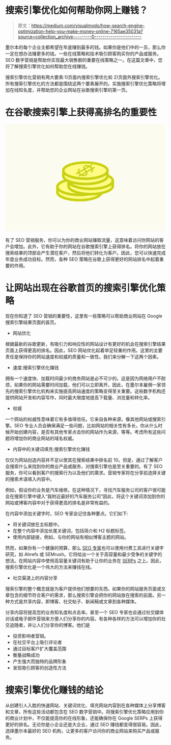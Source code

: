 # 搜索引擎优化如何帮助你网上赚钱？

> 原文：<https://medium.com/visualmodo/how-search-engine-optimization-help-you-make-money-online-7165ae35031a?source=collection_archive---------0----------------------->

墨尔本的每个企业主都希望在年底赚到最多的钱。如果你是他们中的一员，那么你一定在想办法赚更多的钱。一些在线策略和技术吸引顾客购买你的产品或服务。SEO 数字营销是帮助你实现最大销售额的重要在线策略之一。在这篇文章中，您将了解搜索引擎优化如何帮助您在线赚钱。

搜索引擎优化营销有两大要素:1)页面内搜索引擎优化和 2)页面外搜索引擎优化。所有搜索引擎优化的方法都是围绕这两个要素展开的。实施搜索引擎优化策略将增加在线知名度，并帮助您的企业网站在谷歌搜索引擎的第一页。

# 在谷歌搜索引擎上获得高排名的重要性

![](img/84923b8e98ce76ed84c145d49b6f6c2d.png)

有了 SEO 营销服务，你可以为你的商业网站赚取流量，这意味着访问你网站的客户会增加。此外，它有助于你的网站在谷歌搜索引擎上获得排名。将你的网站放在搜索结果的顶部会产生潜在客户，然后将他们转化为客户。因此，您可以快速完成年度业务成功目标。然而，各种 SEO 策略在谷歌上获得更好的网站排名中起着重要的作用。

# 让网站出现在谷歌首页的搜索引擎优化策略

现在你知道了 SEO 营销的重要性，这里有一些策略可以帮助商业网站在 Google 搜索引擎结果页面的首页。

*   网站优化

根据最新的谷歌更新，有吸引力和响应性的网站设计有更好的机会在搜索引擎结果页面上获得更高的排名。因此，SEO 网站优化起着举足轻重的作用。这里的主要责任是保持你的网站速度和权威的质量和一致性。我们来分解一下这两个因素。

*   速度:搜索引擎优化赚钱

拥有一个速度快、加载时间最少的商务网站是必不可少的。这是因为网络用户不耐烦，如果你的网站需要时间加载，他们可以立即离开。因此，在墨尔本雇佣一家领先的搜索引擎优化机构来实施提高网站速度的策略变得至关重要。这些数字机构还提供网站开发和内容写作，同时最大限度地提高下载量、浏览量和转化率。

*   权威

一个网站的权威性意味着它有多值得信任。它来自各种来源，像其他网站或搜索引擎。SEO 专业人员会确保满足一些问题，比如网站的相关性有多长，你从什么时候开始创建内容，是否有其他专家点击你的网站作为来源，等等。考虑所有这些问题将增加你的商业网站的域名权威。

*   内容中的关键词填充:搜索引擎优化赚钱

仅仅为网站创造内容并不足以使其在搜索结果中排名前 10。但是，通过了解客户会搜索什么来找到你的商业产品或服务，对搜索引擎也是至关重要的。有了 SEO 服务，你可以看到客户的搜索行为以及他们的需求。营销专家将在分享前选择关键的搜索术语填入内容中。

例如，假设你的业务是汽车维修。在这种情况下，寻找汽车服务公司的客户很可能会在搜索引擎中键入“我附近最好的汽车服务公司”因此，将这个关键词添加到你的网站或博客内容中对于获得更高的排名是非常有益的。

在内容中添加关键字时，SEO 专家会记住各种要点。它们如下:

*   将关键词放在主标题中。
*   在整个内容中添加长尾关键词，包括简介和 H2 标题标签。
*   使用内部链接，例如，与你的网站有相似博客主题的网站。

然而，如果你有一个健康的预算，那么 [SEO 专家](https://visualmodo.com/the-monopolist-rated-top-seo-service-as-new-1-law-firm-seo-expert/)也可以使用付费工具进行关键字研究，如 Ahrefs 或 SEMrush。它将给出一个关于高容量和最少竞争的关键字的想法。在网站内容中使用高容量关键词有助于让你的业务在 [SERPs](https://visualmodo.com/50-lowest-cost-or-free-seo-tools/) 之上。因此，搜索引擎优化是一个伟大的方法来赚钱在线。

*   社交渠道上的内容分享

搜索引擎的整个概念就是为客户提供他们想要的东西。如果你的网站服务页面或文章包含的细节符合客户的需求，那么搜索引擎会把你的网站放在搜索的前面。另一种方式是共享内容，即博客、社交帖子、新闻稿或文章到各种媒体。

分享内容将提高您的业务知名度和点击率。甚至一个 SEO 专家也会通过社交媒体对话或电子邮件营销来方便人们分享你的内容。有各种各样的方法可以增加你的社交追随者，并让人们分享你的博客。他们是

*   投资影响者营销。
*   在社交平台上吸引评论者
*   通过目标客户扩大覆盖范围
*   衡量战略成功
*   产生强大而独特的品牌形象
*   发现吸引顾客的创造性方法

# 搜索引擎优化赚钱的结论

从创建引人入胜的快速网站、关键词优化、填充网站内容到在各种媒体上分享博客和文章，所有这些活动都包含在 SEO 数字营销中。将搜索引擎优化策略应用到你的商业计划中，不仅能提高你的在线形象，还能确保你在 Google SERPs 上获得更好的排名。无论你是小企业还是大企业，通过 SEO 赚钱都变得很容易。因此，选择墨尔本最好的 SEO 机构，让更多的客户访问你的商业网站来购买产品或服务。